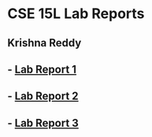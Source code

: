 # **CSE 15L Lab Reports**

## Krishna Reddy

## - [Lab Report 1](lab-report-1-week-2.md)
## - [Lab Report 2](lab-report-2-week-4.md)
## - [Lab Report 3](lab-report-3-week-6.md)